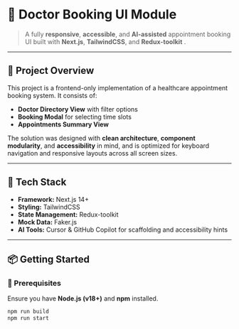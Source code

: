 # 🏥 Doctor Booking UI Module

> A fully **responsive**, **accessible**, and **AI-assisted** appointment booking UI built with **Next.js**, **TailwindCSS**, and **Redux-toolkit** .

---

## 🚀 Project Overview

This project is a frontend-only implementation of a healthcare appointment booking system. It consists of:

- **Doctor Directory View** with filter options
- **Booking Modal** for selecting time slots
- **Appointments Summary View**

The solution was designed with **clean architecture**, **component modularity**, and **accessibility** in mind, and is optimized for keyboard navigation and responsive layouts across all screen sizes.

---

## 🧰 Tech Stack

- **Framework:** Next.js 14+
- **Styling:** TailwindCSS
- **State Management:** Redux-toolkit
- **Mock Data:** Faker.js
- **AI Tools:** Cursor & GitHub Copilot for scaffolding and accessibility hints

---

## 📦 Getting Started

### 🔧 Prerequisites

Ensure you have **Node.js (v18+)** and **npm** installed.

```bash
npm run build
npm run start
```
